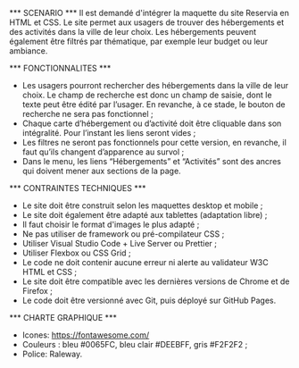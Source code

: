 *** SCENARIO ***
Il est demandé d'intégrer la maquette du site Reservia en HTML et CSS.
Le site permet aux usagers de trouver des hébergements et des activités dans la ville de leur choix. Les hébergements peuvent également être filtrés par thématique, par exemple leur budget ou leur ambiance.

 
*** FONCTIONNALITES ***

* Les usagers pourront rechercher des hébergements dans la ville de leur choix. Le champ de recherche est donc un champ de saisie, dont le texte peut être édité par l’usager. En revanche, à ce stade, le bouton de recherche ne sera pas fonctionnel ;
* Chaque carte d’hébergement ou d’activité doit être cliquable dans son intégralité. Pour l’instant les liens seront vides ;
* Les filtres ne seront pas fonctionnels pour cette version, en revanche, il faut qu’ils changent d’apparence au survol ;
* Dans le menu, les liens “Hébergements” et “Activités” sont des ancres qui doivent mener aux sections de la page.

 
*** CONTRAINTES TECHNIQUES ***

* Le site doit être construit selon les maquettes desktop et mobile ;
* Le site doit également être adapté aux tablettes (adaptation libre) ;
* Il faut choisir le format d'images le plus adapté ;
* Ne pas utiliser de framework ou pré-compilateur CSS ;
* Utiliser Visual Studio Code + Live Server ou Prettier ;
* Utiliser Flexbox ou CSS Grid ;
* Le code ne doit contenir aucune erreur ni alerte au validateur W3C HTML et CSS ;
* Le site doit être compatible avec les dernières versions de Chrome et de Firefox ;
* Le code doit être versionné avec Git, puis déployé sur GitHub Pages.


*** CHARTE GRAPHIQUE ***

* Icones: https://fontawesome.com/
* Couleurs : bleu #0065FC, bleu clair #DEEBFF, gris #F2F2F2 ;
* Police: Raleway.
